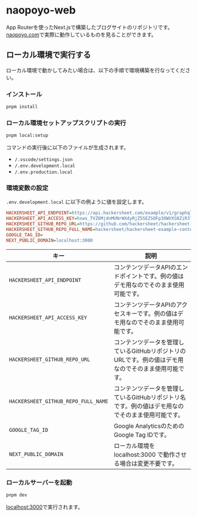 # naopoyo-web

App Routerを使ったNext.jsで構築したブログサイトのリポジトリです。[naopoyo.com](https://naopoyo.com/)で実際に動作しているものを見ることができます。

## ローカル環境で実行する

ローカル環境で動かしてみたい場合は、以下の手順で環境構築を行なってください。

### インストール

```bash
pnpm install
```

### ローカル環境セットアップスクリプトの実行

```bash
pnpm local:setup
```

コマンドの実行後に以下のファイルが生成されます。

- `/.vscode/settings.json`
- `/.env.development.local`
- `/.env.production.local`

### 環境変数の設定

`.env.development.local` に以下の例ように値を設定します。

```ini
HACKERSHEET_API_ENDPOINT=https://api.hackersheet.com/example/v1/graphql
HACKERSHEET_API_ACCESS_KEY=hsws_TVZ6MjdnMUNrWXdyRjZ5SEZSOFp3OWVXS0ZiR3lHSFE6akdzVzQ5WlRhc0RwRm1ZWGRpZWl5aHZpM2ZtSlhSOG42ZExEbWZMQXd1c2dwdXZ0
HACKERSHEET_GITHUB_REPO_URL=https://github.com/hackersheet/hackersheet-example-contents
HACKERSHEET_GITHUB_REPO_FULL_NAME=hackersheet/hackersheet-example-contents
GOOGLE_TAG_ID=
NEXT_PUBLIC_DOMAIN=localhost:3000
```

| キー                                | 説明                                                                                                |
| ----------------------------------- | --------------------------------------------------------------------------------------------------- |
| `HACKERSHEET_API_ENDPOINT`          | コンテンツデータAPIのエンドポイントです。例の値はデモ用なのでそのまま使用可能です。                 |
| `HACKERSHEET_API_ACCESS_KEY`        | コンテンツデータAPIのアクセスキーです。例の値はデモ用なのでそのまま使用可能です。                   |
| `HACKERSHEET_GITHUB_REPO_URL`       | コンテンツデータを管理しているGitHubリポジトリのURLです。例の値はデモ用なのでそのまま使用可能です。 |
| `HACKERSHEET_GITHUB_REPO_FULL_NAME` | コンテンツデータを管理しているGitHubリポジトリ名です。例の値はデモ用なのでそのまま使用可能です。    |
| `GOOGLE_TAG_ID`                     | Google AnalyticsのためのGoogle Tag IDです。                                                         |
| `NEXT_PUBLIC_DOMAIN`                | ローカル環境を localhost:3000 で動作させる場合は変更不要です。                                      |

### ローカルサーバーを起動

```bash
pnpm dev
```

[localhost:3000](http://localhost:3000)で実行されます。
